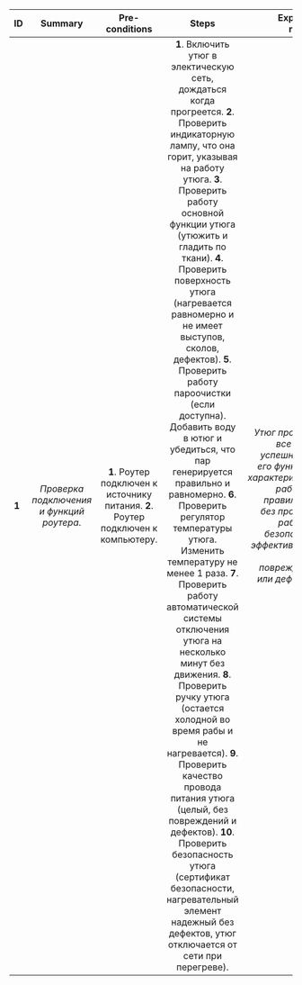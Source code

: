 ID | Summary | Pre-conditions | Steps | Expected results
:--|:-------:|:--------------:|:-----:|-----------------:
**1** | *Проверка подключения и функций роутера*. | **1**. Роутер подключен к источнику питания. **2**. Роутер подключен к компьютеру. | **1**. Включить утюг в электическую сеть, дождаться когда прогреется. **2**. Проверить индикаторную лампу, что она горит, указывая на работу утюга. **3**. Проверить работу основной функции утюга (утюжить и гладить по ткани).  **4**. Проверить поверхность утюга (нагревается равномерно и не имеет выступов, сколов, дефектов). **5**. Проверить работу пароочистки (если доступна). Добавить воду в ютюг и убедиться, что пар генерируется правильно и равномерно. **6**. Проверить регулятор температуры утюга. Изменить температуру не менее 1 раза. **7**. Проверить работу автоматической системы отключения утюга на несколько минут без движения.  **8**. Проверить ручку утюга (остается холодной во время рабы и не нагревается). **9**. Проверить качество провода питания утюга (целый, без повреждений и дефектов). **10**. Проверить безопасность утюга (сертификат безопасности, нагревательный элемент надежный без дефектов, утюг отключается от сети при перегреве).   | *Утюг проходит все тесты успешно, все его функции и характеристики работают правильно и без проблем, работает безопасно и эффективно, не имеет повреждений или дефектов*. 
